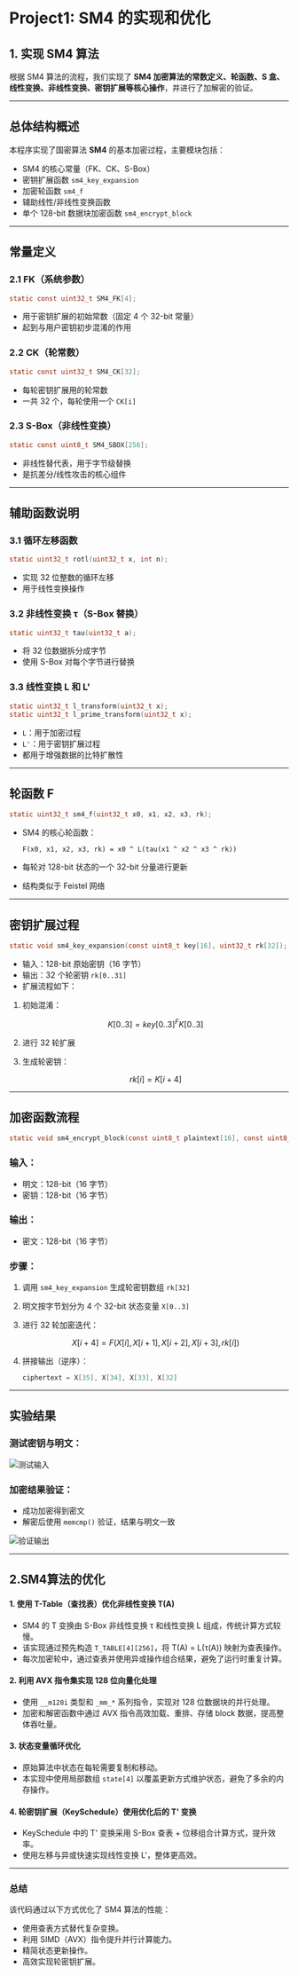 

# Project1: SM4 的实现和优化

## 1. 实现 SM4 算法

根据 SM4 算法的流程，我们实现了 **SM4 加密算法的常数定义、轮函数、S 盒、线性变换、非线性变换、密钥扩展等核心操作**，并进行了加解密的验证。

---

## 总体结构概述

本程序实现了国密算法 **SM4** 的基本加密过程，主要模块包括：

* SM4 的核心常量（FK、CK、S-Box）
* 密钥扩展函数 `sm4_key_expansion`
* 加密轮函数 `sm4_f`
* 辅助线性/非线性变换函数
* 单个 128-bit 数据块加密函数 `sm4_encrypt_block`

---

## 常量定义

### 2.1 FK（系统参数）

```c
static const uint32_t SM4_FK[4];
```

* 用于密钥扩展的初始常数（固定 4 个 32-bit 常量）
* 起到与用户密钥初步混淆的作用

### 2.2 CK（轮常数）

```c
static const uint32_t SM4_CK[32];
```

* 每轮密钥扩展用的轮常数
* 一共 32 个，每轮使用一个 `CK[i]`

### 2.3 S-Box（非线性变换）

```c
static const uint8_t SM4_SBOX[256];
```

* 非线性替代表，用于字节级替换
* 是抗差分/线性攻击的核心组件

---

## 辅助函数说明

### 3.1 循环左移函数

```c
static uint32_t rotl(uint32_t x, int n);
```

* 实现 32 位整数的循环左移
* 用于线性变换操作

### 3.2 非线性变换 τ（S-Box 替换）

```c
static uint32_t tau(uint32_t a);
```

* 将 32 位数据拆分成字节
* 使用 S-Box 对每个字节进行替换

### 3.3 线性变换 L 和 L'

```c
static uint32_t l_transform(uint32_t x);
static uint32_t l_prime_transform(uint32_t x);
```

* `L`：用于加密过程
* `L'`：用于密钥扩展过程
* 都用于增强数据的比特扩散性

---

## 轮函数 F

```c
static uint32_t sm4_f(uint32_t x0, x1, x2, x3, rk);
```

* SM4 的核心轮函数：

  ```
  F(x0, x1, x2, x3, rk) = x0 ^ L(tau(x1 ^ x2 ^ x3 ^ rk))
  ```

* 每轮对 128-bit 状态的一个 32-bit 分量进行更新

* 结构类似于 Feistel 网络

---

## 密钥扩展过程

```c
static void sm4_key_expansion(const uint8_t key[16], uint32_t rk[32]);
```

* 输入：128-bit 原始密钥（16 字节）
* 输出：32 个轮密钥 `rk[0..31]`
* 扩展流程如下：

1. 初始混淆：

   ```math
   K[0..3] = key[0..3] ^ FK[0..3]
   ```

2. 进行 32 轮扩展

3. 生成轮密钥：

   ```math
   rk[i] = K[i+4]
   ```

---

## 加密函数流程

```c
static void sm4_encrypt_block(const uint8_t plaintext[16], const uint8_t key[16], uint8_t ciphertext[16]);
```

### 输入：

* 明文：128-bit（16 字节）
* 密钥：128-bit（16 字节）

### 输出：

* 密文：128-bit（16 字节）

### 步骤：

1. 调用 `sm4_key_expansion` 生成轮密钥数组 `rk[32]`

2. 明文按字节划分为 4 个 32-bit 状态变量 `X[0..3]`

3. 进行 32 轮加密迭代：

   ```math
   X[i+4] = F(X[i], X[i+1], X[i+2], X[i+3], rk[i])
   ```

4. 拼接输出（逆序）：

   ```c
   ciphertext = X[35], X[34], X[33], X[32]
   ```

---

## 实验结果

### 测试密钥与明文：

![测试输入](https://github.com/user-attachments/assets/e5e570cf-5d67-49ed-a67f-35eebb59429e)

### 加密结果验证：

* 成功加密得到密文
* 解密后使用 `memcmp()` 验证，结果与明文一致

![验证输出](https://github.com/user-attachments/assets/08db7ddd-02c8-46ae-848a-5c3c7570906c)

---
## 2.SM4算法的优化

#### **1. 使用 T-Table（查找表）优化非线性变换 T(A)**

* SM4 的 T 变换由 S-Box 非线性变换 τ 和线性变换 L 组成，传统计算方式较慢。
* 该实现通过预先构造 `T_TABLE[4][256]`，将 T(A) = L(τ(A)) 映射为查表操作。
* 每次加密轮中，通过查表并使用异或操作组合结果，避免了运行时重复计算。

#### **2. 利用 AVX 指令集实现 128 位向量化处理**

* 使用 `__m128i` 类型和 `_mm_*` 系列指令，实现对 128 位数据块的并行处理。
* 加密和解密函数中通过 AVX 指令高效加载、重排、存储 block 数据，提高整体吞吐量。

#### **3. 状态变量循环优化**

* 原始算法中状态在每轮需要复制和移动。
* 本实现中使用局部数组 `state[4]` 以覆盖更新方式维护状态，避免了多余的内存操作。

#### **4. 轮密钥扩展（KeySchedule）使用优化后的 T' 变换**

* KeySchedule 中的 T' 变换采用 S-Box 查表 + 位移组合计算方式，提升效率。
* 使用左移与异或快速实现线性变换 L'，整体更高效。

---

### **总结**

该代码通过以下方式优化了 SM4 算法的性能：

* 使用查表方式替代复杂变换。
* 利用 SIMD（AVX）指令提升并行计算能力。
* 精简状态更新操作。
* 高效实现轮密钥扩展。


